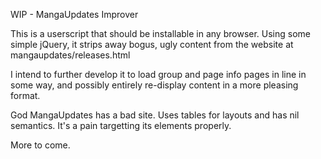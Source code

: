 WIP - MangaUpdates Improver

This is a userscript that should be installable in any browser.  Using some simple jQuery, it strips away bogus, ugly content from the website at mangaupdates/releases.html

I intend to further develop it to load group and page info pages in line in some way, and possibly entirely re-display content in a more pleasing format.

God MangaUpdates has a bad site.  Uses tables for layouts and has nil semantics.  It's a pain targetting its elements properly.

More to come.